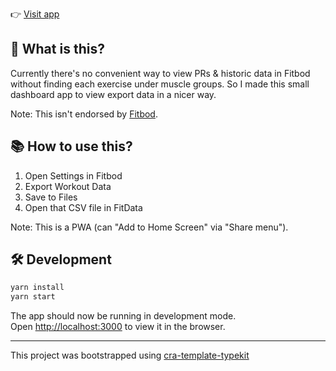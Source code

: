 👉 [Visit app](https://fitdata.netlify.app/)

## 🤔 What is this?

Currently there's no convenient way to view PRs & historic data in Fitbod
without finding each exercise under muscle groups.
So I made this small dashboard app to view export data in a nicer way.

Note: This isn't endorsed by [Fitbod](https://www.fitbod.me/).

## 📚 How to use this?

1. Open Settings in Fitbod
2. Export Workout Data
3. Save to Files
4. Open that CSV file in FitData

Note: This is a PWA (can "Add to Home Screen" via "Share menu").

## 🛠 Development

```bash
yarn install
yarn start
```

The app should now be running in development mode.<br />
Open [http://localhost:3000](http://localhost:3000) to view it in the browser.

---

This project was bootstrapped using [cra-template-typekit](https://github.com/rrebase/cra-template-typekit)
